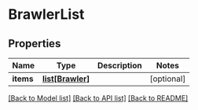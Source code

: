 # BrawlerList

## Properties
Name | Type | Description | Notes
------------ | ------------- | ------------- | -------------
**items** | [**list[Brawler]**](Brawler.md) |  | [optional] 

[[Back to Model list]](../README.md#documentation-for-models) [[Back to API list]](../README.md#documentation-for-api-endpoints) [[Back to README]](../README.md)


